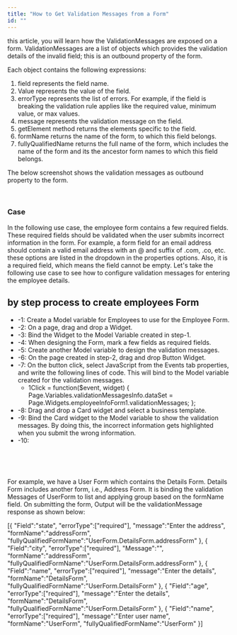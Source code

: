 ```yaml
---
title: "How to Get Validation Messages from a Form"
id: ""
---
```


this article, you will learn how the ValidationMessages are exposed on a form. ValidationMessages are a list of objects which provides the validation details of the invalid field; this is an outbound property of the form. 

Each object contains the following expressions:

1. field represents the field name.
2. Value represents the value of the field.
3. errorType represents the list of errors. For example, if the field is breaking the validation rule applies like the required value, minimum value, or max values.
4. message represents the validation message on the field.
5. getElement method returns the elements specific to the field.
6. formName returns the name of the form, to which this field belongs.
7. fullyQualifiedName returns the full name of the form, which includes the name of the form and its the ancestor form names to which this field belongs.

The below screenshot shows the validation messages as outbound property to the form.

 

### Case

In the following use case, the employee form contains a few required fields. These required fields should be validated when the user submits incorrect information in the form. For example, a form field for an email address should contain a valid email address with an @ and suffix of .com, .co, etc. these options are listed in the dropdown in the properties options. Also, it is a required field, which means the field cannot be empty. Let's take the following use case to see how to configure validation messages for entering the employee details.

## by step process to create employees Form

- \-1: Create a Model variable for Employees to use for the Employee Form.
- \-2: On a page, drag and drop a Widget.
- \-3: Bind the Widget to the Model Variable created in step-1.
- \-4: When designing the Form, mark a few fields as required fields.
- \-5: Create another Model variable to design the validation messages.
- \-6: On the page created in step-2, drag and drop Button Widget.
- \-7: On the button click, select JavaScript from the Events tab properties, and write the following lines of code. This will bind to the Model variable created for the validation messages.
    - 1Click = function($event, widget) { Page.Variables.validationMessagesInfo.dataSet = Page.Widgets.employeeInfoForm1.validationMessages; };
- \-8: Drag and drop a Card widget and select a business template.
- \-9: Bind the Card widget to the Model variable to show the validation messages. By doing this, the incorrect information gets highlighted when you submit the wrong information.
- \-10:

 

 

For example, we have a User Form which contains the Details Form. Details Form includes another form, i.e., Address Form. It is binding the validation Messages of UserForm to list and applying group based on the formName field. On submitting the form, Output will be the validationMessage response as shown below:

\[{
"Field":"state",
"errorType":\["required"\],
"message":"Enter the address",
"formName":"addressForm",
"fullyQualifiedFormName":"UserForm.DetailsForm.addressForm"
},
{
"Field":"city",
"errorType":\["required"\],
"Message":"",
“formName":"addressForm",
"fullyQualifiedFormName":"UserForm.DetailsForm.addressForm"
},
{
"Field":"name",
"errorType":\["required"\],
"message":"Enter the details",
"formName":"DetailsForm",
"fullyQualifiedFormName":"UserForm.DetailsForm"
},
{
"Field":"age",
"errorType":\["required"\],
"message":"Enter the details",
"formName":"DetailsForm",
"fullyQualifiedFormName":"UserForm.DetailsForm"
},
{
"Field":"name",
"errorType":\["required"\],
"message":"Enter user name",
"formName":"UserForm",
"fullyQualifiedFormName":"UserForm"
}\]
